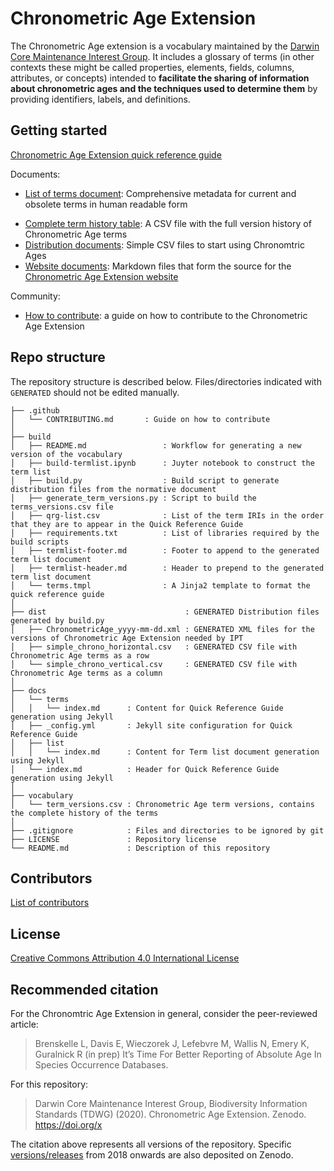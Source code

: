 # Chronometric Age Extension

The Chronometric Age extension is a vocabulary maintained by the [Darwin Core Maintenance Interest Group](https://www.tdwg.org/standards/dwc/#maintenance%20group). It includes a glossary of terms (in other contexts these might be called properties, elements, fields, columns, attributes, or concepts) intended to **facilitate the sharing of information about chronometric ages and the techniques used to determine them** by providing identifiers, labels, and definitions.

## Getting started

[Chronometric Age Extension quick reference guide](https://tdwg.github.io/chrono/terms/)
<!-- [Chronometric Age Extension quick reference guide](https://chrono.tdwg.org/terms/) -->

Documents:

* [List of terms document](https://tdwg.github.io/chrono/list/): Comprehensive metadata for current and obsolete terms in human readable form
<!-- * [List of terms document](https://chrono.tdwg.org/list/): Comprehensive metadata for current and obsolete terms in human readable form -->
* [Complete term history table](vocabulary/term_versions.csv): A CSV file with the full version history of Chronometric Age terms
* [Distribution documents](dist/): Simple CSV files to start using Chronomtric Ages
* [Website documents](docs/): Markdown files that form the source for the [Chronometric Age Extension website](https://tdwg.github.io/chrono)
<!-- * [Website documents](docs/): Markdown files that form the source for the [Chronometric Age Extension website](https://chrono.tdwg.org/) -->

Community:

* [How to contribute](.github/CONTRIBUTING.md): a guide on how to contribute to the Chronometric Age Extension

## Repo structure

The repository structure is described below. Files/directories indicated with `GENERATED` should not be edited manually.

```
├── .github
│   └── CONTRIBUTING.md       : Guide on how to contribute
│
├── build
│   ├── README.md                 : Workflow for generating a new version of the vocabulary
│   ├── build-termlist.ipynb      : Juyter notebook to construct the term list
│   ├── build.py                  : Build script to generate distribution files from the normative document
│   ├── generate_term_versions.py : Script to build the terms_versions.csv file
│   ├── qrg-list.csv              : List of the term IRIs in the order that they are to appear in the Quick Reference Guide
│   ├── requirements.txt          : List of libraries required by the build scripts
│   ├── termlist-footer.md        : Footer to append to the generated term list document
│   ├── termlist-header.md        : Header to prepend to the generated term list document
│   └── terms.tmpl                : A Jinja2 template to format the quick reference guide
│
├── dist                               : GENERATED Distribution files generated by build.py
│   ├── ChronometricAge_yyyy-mm-dd.xml : GENERATED XML files for the versions of Chronometric Age Extension needed by IPT
│   ├── simple_chrono_horizontal.csv   : GENERATED CSV file with Chronometric Age terms as a row
│   └── simple_chrono_vertical.csv     : GENERATED CSV file with Chronometric Age terms as a column
│
├── docs
│   └── terms
│   │   └── index.md      : Content for Quick Reference Guide generation using Jekyll
│   ├── _config.yml       : Jekyll site configuration for Quick Reference Guide
│   ├── list
│   │   └── index.md      : Content for Term list document generation using Jekyll
│   └── index.md          : Header for Quick Reference Guide generation using Jekyll
│
├── vocabulary
│   └── term_versions.csv : Chronometric Age term versions, contains the complete history of the terms
│
├── .gitignore            : Files and directories to be ignored by git
├── LICENSE               : Repository license
└── README.md             : Description of this repository
```

## Contributors

[List of contributors](https://github.com/tdwg/chrono/contributors)

## License

[Creative Commons Attribution 4.0 International License](http://creativecommons.org/licenses/by/4.0/)

## Recommended citation

For the Chronomtric Age Extension in general, consider the peer-reviewed article:

> Brenskelle L, Davis E, Wieczorek J, Lefebvre M, Wallis N, Emery K, Guralnick R (in prep) It’s Time For Better Reporting of Absolute Age In Species Occurrence Databases.

For this repository:

> Darwin Core Maintenance Interest Group, Biodiversity Information Standards (TDWG) (2020). Chronometric Age Extension. Zenodo. https://doi.org/x

The citation above represents all versions of the repository. Specific [versions/releases](https://github.com/tdwg/chrono/releases) from 2018 onwards are also deposited on Zenodo.
